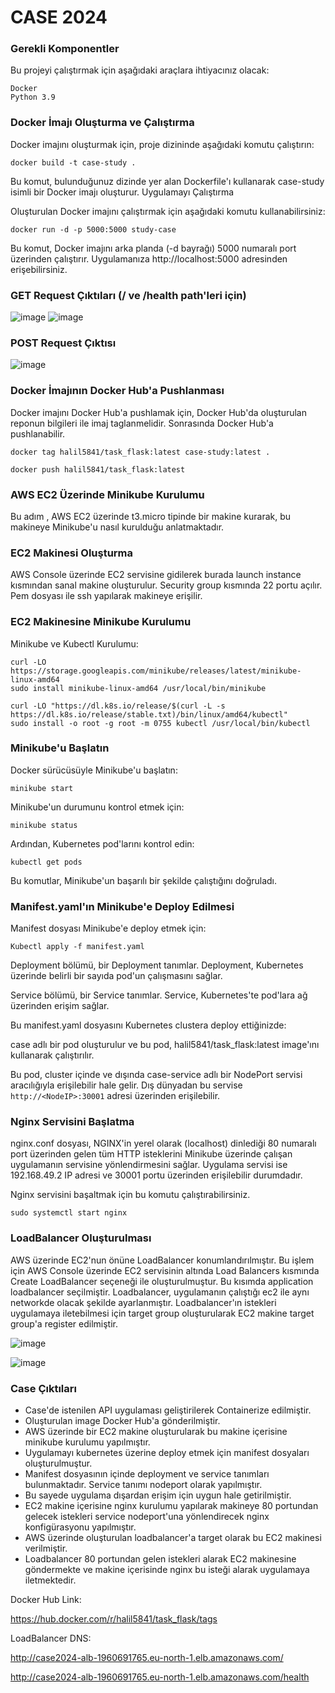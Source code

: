 # CASE 2024

### Gerekli Komponentler

Bu projeyi çalıştırmak için aşağıdaki araçlara ihtiyacınız olacak:

    Docker
    Python 3.9

### Docker İmajı Oluşturma ve Çalıştırma

Docker imajını oluşturmak için, proje dizininde aşağıdaki komutu çalıştırın:

```
docker build -t case-study . 
```

Bu komut, bulunduğunuz dizinde yer alan Dockerfile'ı kullanarak case-study isimli bir Docker imajı oluşturur.
Uygulamayı Çalıştırma

Oluşturulan Docker imajını çalıştırmak için aşağıdaki komutu kullanabilirsiniz:


```
docker run -d -p 5000:5000 study-case
```

Bu komut, Docker imajını arka planda (-d bayrağı) 5000 numaralı port üzerinden çalıştırır. Uygulamanıza http://localhost:5000 adresinden erişebilirsiniz.


### GET Request Çıktıları (/ ve /health path'leri için)

![image](https://github.com/user-attachments/assets/16ea7098-0880-4a3b-8b7d-c7e62c1b73f8)                    ![image](https://github.com/user-attachments/assets/5d98de14-db03-40f5-b125-0669463a14dc)

### POST Request Çıktısı

![image](https://github.com/user-attachments/assets/da42413f-3080-408c-ac5c-3696b5425b94)

### Docker İmajının Docker Hub'a Pushlanması

Docker imajını Docker Hub'a pushlamak için, Docker Hub'da oluşturulan reponun bilgileri ile imaj taglanmelidir. Sonrasında Docker Hub'a pushlanabilir.

```
docker tag halil5841/task_flask:latest case-study:latest .

docker push halil5841/task_flask:latest
```

### AWS EC2 Üzerinde Minikube Kurulumu

Bu adım , AWS EC2 üzerinde t3.micro tipinde bir makine kurarak, bu makineye Minikube'u nasıl kurulduğu anlatmaktadır.

### EC2 Makinesi Oluşturma 

AWS Console üzerinde EC2 servisine gidilerek burada launch instance kısmından sanal makine oluşturulur. Security group kısmında 22 portu açılır. Pem dosyası ile ssh yapılarak makineye erişilir.

### EC2 Makinesine Minikube Kurulumu

Minikube ve Kubectl Kurulumu:

```
curl -LO https://storage.googleapis.com/minikube/releases/latest/minikube-linux-amd64
sudo install minikube-linux-amd64 /usr/local/bin/minikube
```
```
curl -LO "https://dl.k8s.io/release/$(curl -L -s https://dl.k8s.io/release/stable.txt)/bin/linux/amd64/kubectl"
sudo install -o root -g root -m 0755 kubectl /usr/local/bin/kubectl
```

### Minikube'u Başlatın

Docker sürücüsüyle Minikube'u başlatın:
```
minikube start 
```
Minikube'un durumunu kontrol etmek için:
```
minikube status
```
Ardından, Kubernetes pod'larını kontrol edin:
```
kubectl get pods
```
Bu komutlar, Minikube'un başarılı bir şekilde çalıştığını doğruladı.


### Manifest.yaml'ın Minikube'e Deploy Edilmesi

Manifest dosyası Minikube'e deploy etmek için:
```
Kubectl apply -f manifest.yaml
```

Deployment bölümü, bir Deployment tanımlar. Deployment, Kubernetes üzerinde belirli bir sayıda pod'un çalışmasını sağlar.

Service bölümü, bir Service tanımlar. Service, Kubernetes'te pod'lara ağ üzerinden erişim sağlar.

Bu manifest.yaml dosyasını Kubernetes clustera deploy ettiğinizde:

case adlı bir pod oluşturulur ve bu pod, halil5841/task_flask:latest image'ını kullanarak çalıştırılır.

Bu pod, cluster içinde ve dışında case-service adlı bir NodePort servisi aracılığıyla erişilebilir hale gelir. Dış dünyadan bu servise ```http://<NodeIP>:30001``` adresi üzerinden erişilebilir.


### Nginx Servisini Başlatma

nginx.conf dosyası, NGINX'in yerel olarak (localhost) dinlediği 80 numaralı port üzerinden gelen tüm HTTP isteklerini Minikube üzerinde çalışan uygulamanın servisine yönlendirmesini sağlar. Uygulama servisi ise 192.168.49.2 IP adresi ve 30001 portu üzerinden erişilebilir durumdadır.

Nginx servisini başaltmak için bu komutu çalıştırabilirsiniz.
```
sudo systemctl start nginx
```

### LoadBalancer Oluşturulması

AWS üzerinde EC2'nun önüne LoadBalancer konumlandırılmıştır. Bu işlem için AWS Console üzerinde EC2 servisinin altında Load Balancers kısmında Create LoadBalancer seçeneği ile oluşturulmuştur. Bu kısımda application loadbalancer seçilmiştir. Loadbalancer, uygulamanın çalıştığı ec2 ile aynı networkde olacak şekilde ayarlanmıştır. Loadbalancer'ın istekleri uygulamaya iletebilmesi için target group oluşturularak EC2 makine target group'a register edilmiştir. 

![image](https://github.com/user-attachments/assets/d6a45681-4036-4018-8e9d-c0a3ac78ff65)


![image](https://github.com/user-attachments/assets/92999117-2e64-46b2-b8ec-9fbbf237571d)


### Case Çıktıları

- Case'de istenilen API uygulaması geliştirilerek Containerize edilmiştir.
- Oluşturulan image Docker Hub'a gönderilmiştir. 
- AWS üzerinde bir EC2 makine oluşturularak bu makine içerisine minikube kurulumu yapılmıştır. 
- Uygulamayı kubernetes üzerine deploy etmek için manifest dosyaları oluşturulmuştur. 
- Manifest dosyasının içinde deployment ve service tanımları bulunmaktadır. Service tanımı nodeport olarak yapılmıştır. 
- Bu sayede uygulama dışardan erişim için uygun hale getirilmiştir. 
- EC2 makine içerisine nginx kurulumu yapılarak makineye 80 portundan gelecek istekleri service nodeport'una yönlendirecek nginx konfigürasyonu yapılmıştır. 
- AWS üzerinde oluşturulan loadbalancer'a target olarak bu EC2 makinesi verilmiştir. 
- Loadbalancer 80 portundan gelen istekleri alarak EC2 makinesine göndermekte ve makine içerisinde nginx bu isteği alarak uygulamaya iletmektedir.

Docker Hub Link:

https://hub.docker.com/r/halil5841/task_flask/tags

LoadBalancer DNS:

http://case2024-alb-1960691765.eu-north-1.elb.amazonaws.com/

http://case2024-alb-1960691765.eu-north-1.elb.amazonaws.com/health
